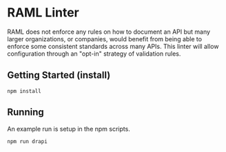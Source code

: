 RAML Linter
===========

RAML does not enforce any rules on how to document an API but many larger
organizations, or companies, would benefit from being able to enforce some
consistent standards across many APIs. This linter will allow configuration
through an "opt-in" strategy of validation rules.

## Getting Started (install)

```
npm install
```

## Running

An example run is setup in the npm scripts.

```
npm run drapi
```
